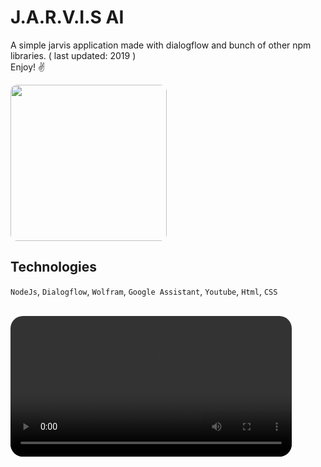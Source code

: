 # J.A.R.V.I.S AI
A simple jarvis application made with dialogflow and bunch of other npm libraries. 
( last updated: 2019 )\
Enjoy! ✌️

<img src="https://media.tenor.com/2wUCMoB0S_gAAAAC/peace-tony-stark.gif" width="250px" style="border-radius: 10px">

## Technologies

`NodeJs`, `Dialogflow`, `Wolfram`, `Google Assistant`, `Youtube`, `Html`, `CSS`

<br/>
<video src="./client/resources/JarvisUI.mp4" style="border-radius: 20px" width="450px" ></video>